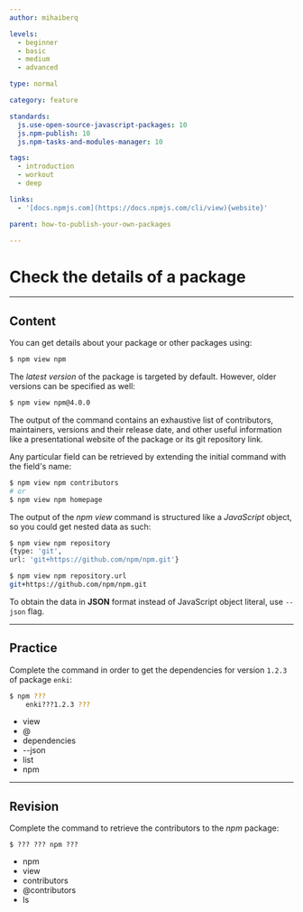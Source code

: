 ```yaml
---
author: mihaiberq

levels:
  - beginner
  - basic
  - medium
  - advanced

type: normal

category: feature

standards:
  js.use-open-source-javascript-packages: 10
  js.npm-publish: 10
  js.npm-tasks-and-modules-manager: 10

tags:
  - introduction
  - workout
  - deep

links:
  - '[docs.npmjs.com](https://docs.npmjs.com/cli/view){website}'

parent: how-to-publish-your-own-packages

---
```

# Check the details of a package

---
## Content

You can get details about your package or other packages using:
```bash
$ npm view npm
```
The *latest version* of the package is targeted by default. However, older versions can be specified as well:
```bash
$ npm view npm@4.0.0
```
The output of the command contains an exhaustive list of contributors, maintainers, versions and their release date, and other useful information like a presentational website of the package or its git repository link.

Any particular field can be retrieved by extending the initial command with the field's name:
```bash
$ npm view npm contributors
# or
$ npm view npm homepage
```
The output of the *npm view* command is structured like a *JavaScript* object, so you could get nested data as such:
```bash
$ npm view npm repository
{type: 'git',
url: 'git+https://github.com/npm/npm.git'}

$ npm view npm repository.url
git+https://github.com/npm/npm.git
```
To obtain the data in **JSON** format instead of JavaScript object literal, use `--json` flag.

---
## Practice

Complete the command in order to get the dependencies for version `1.2.3` of package `enki`:
```bash
$ npm ???
    enki???1.2.3 ???
```

* view
* @
* dependencies
* --json
* list
* npm

---
## Revision

Complete the command to retrieve the contributors to the *npm* package:
```
$ ??? ??? npm ???
```

* npm
* view
* contributors
* @contributors
* ls
